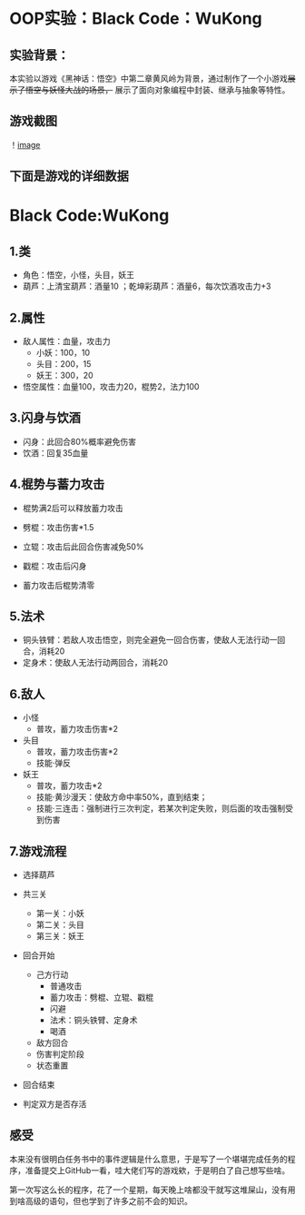 # OOP实验：Black Code：WuKong

## 实验背景：

本实验以游戏《黑神话：悟空》中第二章黄风岭为背景，通过制作了一个小游戏~~展示了悟空与妖怪大战的场景，~~ 展示了面向对象编程中封装、继承与抽象等特性。

## 游戏截图

！[image](https://github.com/xboHodx/Black-Code-WuKong/blob/main/img/GameScreenshot.png)





## 下面是游戏的详细数据



# Black Code:WuKong

## 1.类

+ 角色：悟空，小怪，头目，妖王
+ 葫芦：上清宝葫芦：酒量10 ；乾坤彩葫芦：酒量6，每次饮酒攻击力+3

## 2.属性

+ 敌人属性：血量，攻击力
  + 小妖：100，10
  + 头目：200，15
  + 妖王：300，20
+ 悟空属性：血量100，攻击力20，棍势2，法力100

## 3.闪身与饮酒

+ 闪身：此回合80%概率避免伤害
+ 饮酒：回复35血量

## 4.棍势与蓄力攻击

+ 棍势满2后可以释放蓄力攻击

+ 劈棍：攻击伤害*1.5
+ 立辊：攻击后此回合伤害减免50%
+ 戳棍：攻击后闪身
+ 蓄力攻击后棍势清零

## 5.法术

+ 铜头铁臂：若敌人攻击悟空，则完全避免一回合伤害，使敌人无法行动一回合，消耗20
+ 定身术：使敌人无法行动两回合，消耗20

## 6.敌人

+ 小怪
  + 普攻，蓄力攻击伤害*2
+ 头目
  + 普攻，蓄力攻击伤害*2
  + 技能·弹反
+ 妖王
  + 普攻，蓄力攻击*2
  + 技能·黄沙漫天：使敌方命中率50%，直到结束；
  + 技能·三连击：强制进行三次判定，若某次判定失败，则后面的攻击强制受到伤害

## 7.游戏流程

+ 选择葫芦

+ 共三关

  + 第一关：小妖
  + 第二关：头目
  + 第三关：妖王
+ 回合开始

  + 己方行动
    + 普通攻击
    + 蓄力攻击：劈棍、立辊、戳棍
    + 闪避
    + 法术：铜头铁臂、定身术
    + 喝酒
  + 敌方回合
  + 伤害判定阶段
  + 状态重置
+ 回合结束
+ 判定双方是否存活



## 感受

本来没有很明白任务书中的事件逻辑是什么意思，于是写了一个堪堪完成任务的程序，准备提交上GitHub一看，哇大佬们写的游戏欸，于是明白了自己想写些啥。

第一次写这么长的程序，花了一个星期，每天晚上啥都没干就写这堆屎山，没有用到啥高级的语句，但也学到了许多之前不会的知识。
